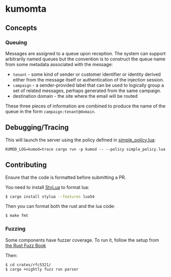 # kumomta

## Concepts

### Queuing

Messages are assigned to a queue upon reception. The system can support
arbitrarily named queues but the convention is to construct the queue name from
some metadata associated with the message:

* `tenant` - some kind of sender or customer identifier or identity derived
  either from the message itself or authentication of the injection session.
* `campaign` - a sender-provided label that can be used to logically group a set
  of related messages, perhaps generated from the same campaign.
* destination domain - the site where the email will be routed

These three pieces of information are combined to produce the name of the queue
in the form `campaign:tenant@domain`.

## Debugging/Tracing

This will launch the server using the policy defined in [simple_policy.lua](simple_policy.lua):

```
KUMOD_LOG=kumod=trace cargo run -p kumod -- --policy simple_policy.lua
```

## Contributing

Ensure that the code is formatted before submitting a PR.

You need to install [StyLua](https://github.com/JohnnyMorganz/StyLua) to
format lua:

```bash
$ cargo install stylua --features lua54
```

Then you can format both the rust and the lua code:

```bash
$ make fmt
```

### Fuzzing

Some components have fuzzer coverage.  To run it, follow the setup from [the
Rust Fuzz Book](https://rust-fuzz.github.io/book/cargo-fuzz/setup.html)

Then:

```bash
$ cd crates/rfc5321/
$ cargo +nightly fuzz run parser
```
